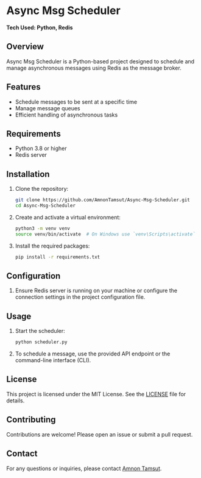 # Async Msg Scheduler

**Tech Used: Python, Redis**

## Overview

Async Msg Scheduler is a Python-based project designed to schedule and manage asynchronous messages using Redis as the message broker.

## Features

- Schedule messages to be sent at a specific time
- Manage message queues
- Efficient handling of asynchronous tasks

## Requirements

- Python 3.8 or higher
- Redis server

## Installation

1. Clone the repository:
    ```bash
    git clone https://github.com/AmnonTamsut/Async-Msg-Scheduler.git
    cd Async-Msg-Scheduler
    ```

2. Create and activate a virtual environment:
    ```bash
    python3 -m venv venv
    source venv/bin/activate  # On Windows use `venv\Scripts\activate`
    ```

3. Install the required packages:
    ```bash
    pip install -r requirements.txt
    ```

## Configuration

1. Ensure Redis server is running on your machine or configure the connection settings in the project configuration file.

## Usage

1. Start the scheduler:
    ```bash
    python scheduler.py
    ```

2. To schedule a message, use the provided API endpoint or the command-line interface (CLI).

## License

This project is licensed under the MIT License. See the [LICENSE](LICENSE) file for details.

## Contributing

Contributions are welcome! Please open an issue or submit a pull request.

## Contact

For any questions or inquiries, please contact [Amnon Tamsut](https://github.com/AmnonTamsut).
